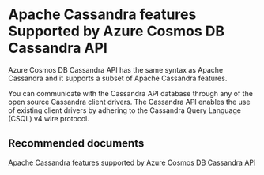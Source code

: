 <properties
	pageTitle="Azure Cosmos DB Cassandra API feature support"
	description="Azure Cosmos DB Cassandra API feature support"
	service="microsoft.documentdb"
	resource="databaseAccounts"
	authors="balaksms"
	displayOrder="405"
	selfHelpType="resource"
	supportTopicIds="32615116"
	resourceTags=""
	productPesIds="15585"
	cloudEnvironments="public"
	articleId="f17fa2a4-e134-4cd3-883d-79ffcd4a21d2"
/>

# Apache Cassandra features Supported by Azure Cosmos DB Cassandra API

Azure Cosmos DB Cassandra API has the same syntax as Apache Cassandra and it supports a subset of Apache Cassandra features.

You can communicate with the Cassandra API database through any of the open source Cassandra client drivers. The Cassandra API enables the use of existing client drivers by adhering to the Cassandra Query Language (CSQL) v4 wire protocol.

## **Recommended documents**
[Apache Cassandra features supported by Azure Cosmos DB Cassandra API](https://docs.microsoft.com/azure/cosmos-db/cassandra-support)
